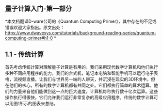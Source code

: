 ## 量子计算入门-第一部分

*本文档翻译D-ware公司的《Quantum Computing Primer》，其中存在的不足或错误欢迎大家指出。原文出处：https://www.dwavesys.com/tutorials/background-reading-series/quantum-computing-primer#h1-0 *

## 1.1 - 传统计算

首先考虑传统计算对理解量子计算是有用的。我们采用现代数字计算机和他们执行多种不同应用程序的能力。我们的台式机，笔记本电脑和智能手机可以运行电子表格，流视频直播，让我们与世界另一端的人聊天，并沉浸在现实的3D环境中。但在他们的核心，所有的数字计算机都有共同之处。它们都执行简单的算术运算。他们的力量来自他们能做到这一点的巨大速度。计算机每秒执行数十亿次运算。这些操作执行得很快，它们允许我们运行非常复杂的高级应用程序。传统的数字计算可以用图1所示的图表来总结。